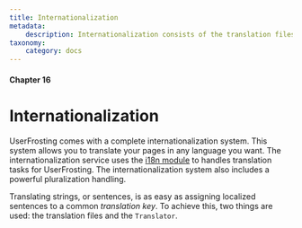 ```yaml
---
title: Internationalization
metadata:
    description: Internationalization consists of the translation files used to translate pages of your web application. UserFrosting provides a framework for translating strings and sentences easily and efficiently.
taxonomy:
    category: docs
---
```


#### Chapter 16

# Internationalization

UserFrosting comes with a complete internationalization system. This system allows you to translate your pages in any language you want. The internationalization service uses the [i18n module](https://github.com/userfrosting/i18n) to handles translation tasks for UserFrosting. The internationalization system also includes a powerful pluralization handling.

Translating strings, or sentences, is as easy as assigning localized sentences to a common _translation key_. To achieve this, two things are used: the translation files and the `Translator`.
